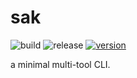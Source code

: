 # sak

![build](https://github.com/iwaltgen/sak/workflows/build/badge.svg)
![release](https://github.com/iwaltgen/sak/workflows/release/badge.svg)
[![version](https://img.shields.io/badge/version-v0.0.4-blue.svg)](https://github.com/iwaltgen/sak/releases/latest)

a minimal multi-tool CLI.
